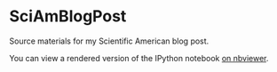 SciAmBlogPost
=============

Source materials for my Scientific American blog post.

You can view a rendered version of the IPython notebook [on nbviewer](http://nbviewer.ipython.org/github/jakevdp/SciAmBlogPost/blob/master/AsteroidVis.ipynb).
